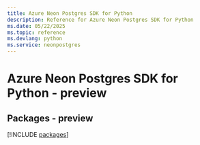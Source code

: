 ```yaml
---
title: Azure Neon Postgres SDK for Python
description: Reference for Azure Neon Postgres SDK for Python
ms.date: 05/22/2025
ms.topic: reference
ms.devlang: python
ms.service: neonpostgres
---
```

# Azure Neon Postgres SDK for Python - preview
## Packages - preview
[!INCLUDE [packages](neon-postgres-index.md)]